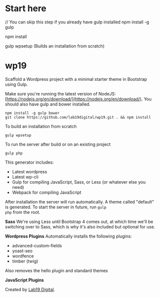 # Start here 

// You can skip this step if you already have gulp installed
npm install -g gulp

npm install

gulp wpsetup (Builds an installation from scratch)


# wp19

Scaffold a Wordpress project with a minimal starter theme in Bootstrap using Gulp.

Make sure you're running the latest version of NodeJS: [https://nodejs.org/en/download/](https://nodejs.org/en/download/). You should also have gulp and bower installed.
	
	npm install -g gulp bower
	git clone https://github.com/lab19digital/wp19.git . && npm install

To build an installation from scratch

	gulp wpsetup

To run the server after build or on an existing project

	gulp php

This generator includes:

* Latest wordpress
* Latest wp-cli
* Gulp for compiling JavaScript, Sass, or Less (or whatever else you need)
* Webpack for compiling JavaScript

After installation the server will run automatically. A theme called "default" is generated. To start the server in future, run <code>gulp php</code> from the root.

**Sass**
We're using Less until Bootstrap 4 comes out, at which time we'll be switching over to Sass, which is why it's also included but optional for use.

**Wordpress Plugins**
Automatically installs the following plugins:

* advanced-custom-fields
* yoast-seo
* wordfence
* timber (twig)

Also removes the hello plugin and standard themes

**JavaScript Plugins**

Created by <a href="http://lab19digital.com">Lab19 Digital</a>.